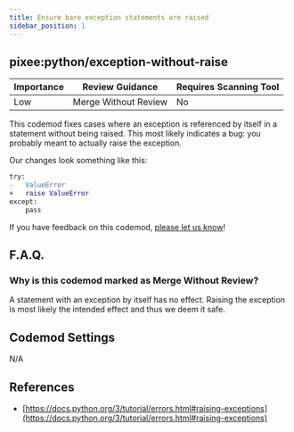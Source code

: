 ```yaml
---
title: Ensure bare exception statements are raised
sidebar_position: 1
---
```


## pixee:python/exception-without-raise

| Importance | Review Guidance      | Requires Scanning Tool |
|------------|----------------------|------------------------|
| Low        | Merge Without Review | No                     |

This codemod fixes cases where an exception is referenced by itself in a statement without being raised. This most likely indicates a bug: you probably meant to actually raise the exception. 

Our changes look something like this:
```diff
try:
-   ValueError
+   raise ValueError
except:
    pass
```

If you have feedback on this codemod, [please let us know](mailto:feedback@pixee.ai)!

## F.A.Q.

### Why is this codemod marked as Merge Without Review?

A statement with an exception by itself has no effect. Raising the exception is most likely the intended effect and thus we deem it safe.

## Codemod Settings

N/A

## References

* [https://docs.python.org/3/tutorial/errors.html#raising-exceptions](https://docs.python.org/3/tutorial/errors.html#raising-exceptions)
